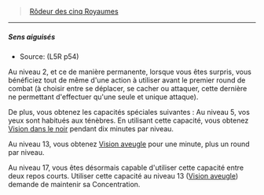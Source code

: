 ﻿---
!GenericItem
Name: Sens aiguisés
Id: l5r_ranger_hd.md#sens-aiguisés
ParentLink: l5r_ranger_hd.md#rôdeur-des-cinq-royaumes
ParentName: Rôdeur des cinq Royaumes
NameLevel: 5
Source: (L5R p54)
Attributes: {}
---
> [Rôdeur des cinq Royaumes](hd_l5r_ranger.md)

---

##### Sens aiguisés

- Source: (L5R p54)

Au niveau 2, et ce de manière permanente, lorsque vous êtes surpris, vous bénéficiez tout de même d'une action à utiliser avant le premier round de combat (à choisir entre se déplacer, se cacher ou attaquer, cette dernière ne permettant d'effectuer qu'une seule et unique attaque).

De plus, vous obtenez les capacités spéciales suivantes : Au niveau 5, vos yeux sont habitués aux ténèbres. En utilisant cette capacité, vous obtenez [Vision dans le noir](hd_environment_vision_dans_le_noir.md) pendant dix minutes par niveau.

Au niveau 13, vous obtenez [Vision aveugle](hd_environment_vision_aveugle.md) pour une minute, plus un round par niveau.

Au niveau 17, vous êtes désormais capable d'utiliser cette capacité entre deux repos courts. Utiliser cette capacité au niveau 13 ([Vision aveugle](hd_environment_vision_aveugle.md)) demande de maintenir sa Concentration.

